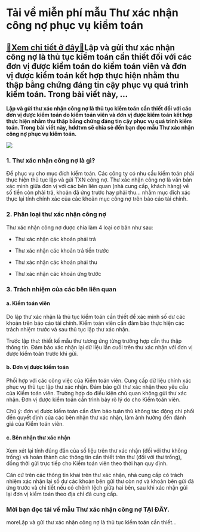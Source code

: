 Tải về miễn phí mẫu Thư xác nhận công nợ phục vụ kiểm toán
==========================================================

[:gift:Xem chi tiết ở đây:gift:](https://hddtvn.com/tai-ve-mien-phi-mau-thu-xac-nhan-cong-no-phuc-vu-kiem-toan/)Lập và gửi thư xác nhận công nợ là thủ tục kiểm toán cần thiết đối với các đơn vị được kiểm toán do kiểm toán viên và đơn vị được kiểm toán kết hợp thực hiện nhằm thu thập bằng chứng đáng tin cậy phục vụ quá trình kiểm toán. Trong bài viết này, …
------------------------------------------------------------------------------------------------------------------------------------------------------------------------------------------------------------------------------------------------------

**Lập và gửi thư xác nhận công nợ là thủ tục kiểm toán cần thiết đối với các đơn vị được kiểm toán do kiểm toán viên và đơn vị được kiểm toán kết hợp thực hiện nhằm thu thập bằng chứng đáng tin cậy phục vụ quá trình kiểm toán. Trong bài viết này, hddtvn sẽ chia sẻ đến bạn đọc mẫu Thư xác nhận công nợ phục vụ kiểm toán.**


![](https://hddtvn.com/wp-content/uploads/2021/01/u6Mh2ND.png)


### 1. Thư xác nhận công nợ là gì?


Để phục vụ cho mục đích kiểm toán. Các công ty có nhu cầu kiểm toán phải thực hiện thủ tục lập và gửi TXN công nợ. Thư xác nhận công nợ là văn bản xác minh giữa đơn vị với các bên liên quan (nhà cung cấp, khách hàng) về số tiền còn phải trả, khoản đã ứng trước hay phải thu… nhằm mục đích xác thực lại tính chính xác của các khoản mục công nợ trên báo cáo tài chính.


### 2. Phân loại thư xác nhận công nợ


Thư xác nhận công nợ được chia làm 4 loại cơ bản như sau:




* Thư xác nhận các khoản phải trả

* Thư xác nhận các khoản trả tiền trước

* Thư xác nhận các khoản phải thu

* Thư xác nhận các khoản ứng trước



### 3. Trách nhiệm của các bên liên quan


#### a. Kiểm toán viên


Do lập thư xác nhận là thủ tục kiểm toán cần thiết để xác minh số dư các khoản trên báo cáo tài chính. Kiểm toán viên cần đảm bảo thực hiện các trách nhiệm trước và sau thủ tục lập thư xác nhận.


Trước lập thư: thiết kế mẫu thư tương ứng từng trường hợp cần thu thập thông tin. Đảm bảo xác nhận lại dữ liệu lần cuối trên thư xác nhận với đơn vị được kiểm toán trước khi gửi.


#### b. Đơn vị được kiểm toán


Phối hợp với các công việc của Kiểm toán viên. Cung cấp dữ liệu chính xác phục vụ thủ tục lập thư xác nhận. Đảm bảo gửi thư xác nhận theo yêu cầu của Kiểm toán viên. Trường hợp do điều kiện chủ quan không gửi thư xác nhận. Đơn vị được kiểm toán cần trình bày rõ lý do cho Kiểm toán viên.


Chú ý: đơn vị được kiểm toán cần đảm bảo tuân thủ không tác động chi phối đến quyết định của các bên nhận thư xác nhận, làm ảnh hưởng đến đánh giá của Kiểm toán viên.


#### c. Bên nhận thư xác nhận


Xem xét lại tính đúng đắn của số liệu trên thư xác nhận (đối với thư không trống) và hoàn thành các thông tin cần thiết trên thư (đối với thư trống), đồng thời gửi trực tiếp cho Kiểm toán viên theo thời hạn quy định.


Căn cứ trên các thông tin khai trên thư xác nhận, nhà cung cấp có trách nhiệm xác nhận lại số dư các khoản bên gửi thư còn nợ và khoản bên gửi đã ứng trước và chi tiết nếu có chênh lệch giữa hai bên, sau khi xác nhận gửi lại đơn vị kiểm toán theo địa chỉ đã cung cấp.


### Mời bạn đọc tải về mẫu Thư xác nhận công nợ **TẠI ĐÂY**.


moreLập và gửi thư xác nhận công nợ là thủ tục kiểm toán cần thiết…

